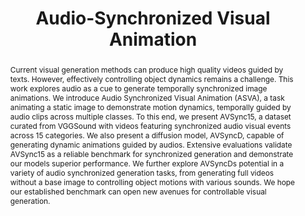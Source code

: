 ---
id:             2024-asva
title:          "Audio-Synchronized Visual Animation"
authors:        [Lin, Shentong, Yijing Zhang, Me]
venue:          European Conference on Computer Vision (ECCV), 2024.
year:           "2024-03"
thumbnail:      assets/publications/2024-asva/agva.gif
highlight:      "Oral presentation"
bibtex:         "@InProceedings{zhang2024asva,<br>&emsp;title={Audio-Synchronized Visual Animation},<br>&emsp;author={Lin Zhang, Shentong Mo, Yijing Zhang, Pedro Morgado},<br>&emsp;booktitle={European Conference on Computer Vision (ECCV)},<br>&emsp;year={2024}<br>&emsp;}"
links:
    paper:      https://arxiv.org/abs/2403.05659
    bibtex:     assets/publications/2024-asva/ref.txt
    code:       https://github.com/lzhangbj/ASVA
    website:    https://lzhangbj.github.io/projects/asva/asva.html

layout:         project
short_title:    Audio-Synchronized Visual Animation
abstract:       "Current visual generation methods can produce high quality videos guided by texts. However, effectively controlling object dynamics remains a challenge. This work explores audio as a cue to generate temporally synchronized image animations. We introduce Audio Synchronized Visual Animation (ASVA), a task animating a static image to demonstrate motion dynamics, temporally guided by audio clips across multiple classes. To this end, we present AVSync15, a dataset curated from VGGSound with videos featuring synchronized audio visual events across 15 categories. We also present a diffusion model, AVSyncD, capable of generating dynamic animations guided by audios. Extensive evaluations validate AVSync15 as a reliable benchmark for synchronized generation and demonstrate our models superior performance. We further explore AVSyncDs potential in a variety of audio synchronized generation tasks, from generating full videos without a base image to controlling object motions with various sounds. We hope our established benchmark can open new avenues for controllable visual generation."
video_embed:    https://www.youtube.com/embed/Z8IW09yggRk
---